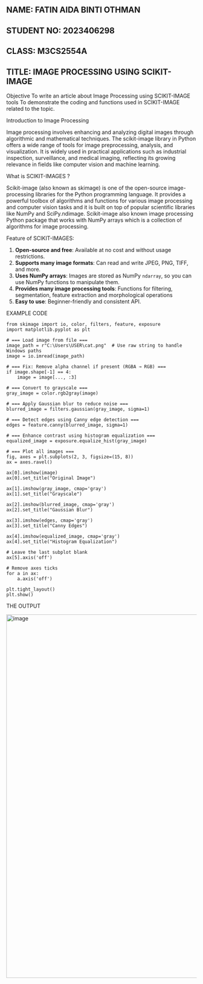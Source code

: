 ## NAME: FATIN AIDA BINTI OTHMAN
## STUDENT NO: 2023406298
## CLASS: M3CS2554A
## TITLE: IMAGE PROCESSING USING SCIKIT-IMAGE

Objective
To write an article about Image Processing using SCIKIT-IMAGE tools
To demonstrate the coding and functions used in SCIKIT-IMAGE related to the topic.

Introduction to Image Processing

Image processing involves enhancing and analyzing digital images through algorithmic and mathematical techniques. The scikit-image library in Python offers a wide range of tools for image preprocessing, analysis, and visualization. It is widely used in practical applications such as industrial inspection, surveillance, and medical imaging, reflecting its growing relevance in fields like computer vision and machine learning.

What is SCIKIT-IMAGES ?

Scikit-image (also known as skimage) is one of the open-source image-processing libraries for the Python programming language. It provides a powerful toolbox of algorithms and functions for various image processing and computer vision tasks and it is built on top of popular scientific libraries like NumPy and SciPy.ndimage. Scikit-image also known image processing Python package that works with NumPy arrays which is a collection of algorithms for image processing.

Feature of SCIKIT-IMAGES:

1. **Open-source and free**:  Available at no cost and without usage restrictions.
2. **Supports many image formats**: Can read and write JPEG, PNG, TIFF, and more.
3. **Uses NumPy arrays**: Images are stored as NumPy `ndarray`, so you can use NumPy functions to manipulate them.
4. **Provides many image processing tools**: Functions for filtering, segmentation, feature extraction and morphological operations
5. **Easy to use**: Beginner-friendly and consistent API.


EXAMPLE CODE 

```
from skimage import io, color, filters, feature, exposure
import matplotlib.pyplot as plt

# === Load image from file ===
image_path = r"C:\Users\USER\cat.png"  # Use raw string to handle Windows paths
image = io.imread(image_path)

# === Fix: Remove alpha channel if present (RGBA → RGB) ===
if image.shape[-1] == 4:
    image = image[..., :3]

# === Convert to grayscale ===
gray_image = color.rgb2gray(image)

# === Apply Gaussian blur to reduce noise ===
blurred_image = filters.gaussian(gray_image, sigma=1)

# === Detect edges using Canny edge detection ===
edges = feature.canny(blurred_image, sigma=1)

# === Enhance contrast using histogram equalization ===
equalized_image = exposure.equalize_hist(gray_image)

# === Plot all images ===
fig, axes = plt.subplots(2, 3, figsize=(15, 8))
ax = axes.ravel()

ax[0].imshow(image)
ax[0].set_title("Original Image")

ax[1].imshow(gray_image, cmap='gray')
ax[1].set_title("Grayscale")

ax[2].imshow(blurred_image, cmap='gray')
ax[2].set_title("Gaussian Blur")

ax[3].imshow(edges, cmap='gray')
ax[3].set_title("Canny Edges")

ax[4].imshow(equalized_image, cmap='gray')
ax[4].set_title("Histogram Equalization")

# Leave the last subplot blank
ax[5].axis('off')

# Remove axes ticks
for a in ax:
    a.axis('off')

plt.tight_layout()
plt.show()
```

THE OUTPUT


<img width="960" alt="image" src="https://github.com/user-attachments/assets/3b04f4ec-458d-420d-9f2b-8e074ef8c0d2" />

